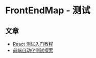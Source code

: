# FrontEndMap - 测试

## 文章

- [React 测试入门教程](http://www.ruanyifeng.com/blog/2016/02/react-testing-tutorial.html)
- [前端自动化测试探索](http://fex.baidu.com/blog/2015/07/front-end-test/)